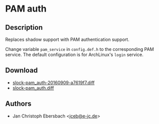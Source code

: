 PAM auth
=========

Description
-----------

Replaces shadow support with PAM authentication support.

Change variable `pam_service` in `config.def.h` to the corresponding PAM
service.  The default configuration is for ArchLinux's `login` service.

Download
--------

* [slock-pam_auth-20160909-a7619f7.diff](slock-pam_auth-20160909-a7619f7.diff)
* [slock-pam_auth.diff](slock-pam_auth.diff)

Authors
-------

* Jan Christoph Ebersbach <[jceb@e-jc.de](mailto:jceb@e-jc.de)>
